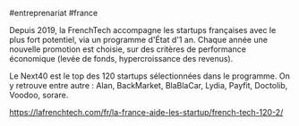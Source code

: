 #entreprenariat #france 

Depuis 2019, la FrenchTech accompagne les startups françaises avec le plus fort potentiel, via un programme d'État d'1 an. Chaque année une nouvelle promotion est choisie, sur des critères de performance économique (levée de fonds, hypercroissance des revenus).

Le Next40 est le top des 120 startups sélectionnées dans le programme. On y retrouve entre autre : Alan, BackMarket, BlaBlaCar, Lydia, Payfit, Doctolib, Voodoo, sorare.

https://lafrenchtech.com/fr/la-france-aide-les-startup/french-tech-120-2/